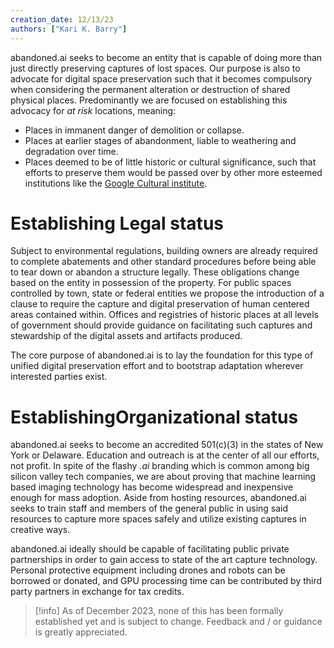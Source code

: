 ```yaml
---
creation_date: 12/13/23
authors: ["Kari K. Barry"]
---
```


abandoned.ai seeks to become an entity that is capable of doing more than just directly preserving captures of lost spaces. Our purpose is also to advocate for digital space preservation such that it becomes compulsory when considering the permanent alteration or destruction of shared physical places.  Predominantly we are focused on establishing this advocacy for *at risk* locations, meaning:

- Places in immanent danger of demolition or collapse.
- Places at earlier stages of abandonment, liable to weathering and degradation over time.
- Places deemed to be of little historic or cultural significance, such that efforts to preserve them would be passed over by other more esteemed institutions like the [Google Cultural institute](https://artsandculture.google.com/).

# Establishing Legal status

Subject to environmental regulations, building owners are already required to complete abatements and other standard procedures before being able to tear down or abandon a structure legally. These obligations change based on the entity in possession of the property. For public spaces controlled by town, state or federal entities we propose the introduction of a clause to require the capture and digital preservation of human centered areas contained within. Offices and registries of historic places at all levels of government should provide guidance on facilitating such captures and stewardship of the digital assets and artifacts produced.

The core purpose of abandoned.ai is to lay the foundation for this type of unified digital preservation effort and to bootstrap adaptation wherever interested parties exist.

# EstablishingOrganizational status

abandoned.ai seeks to become an accredited 501(c)(3) in the states of New York or Delaware. Education and outreach is at the center of all our efforts, not profit. In spite of the flashy *.ai* branding which is common among big silicon valley tech companies, we are about proving that machine learning based imaging technology has become widespread and inexpensive enough for mass adoption. Aside from hosting resources, abandoned.ai seeks to train staff and members of the general public in using said resources to capture more spaces safely and utilize existing captures in creative ways.

abandoned.ai ideally should be capable of facilitating public private partnerships in order to gain access to state of the art capture technology.  Personal protective equipment including drones and robots can be borrowed or donated, and GPU processing time can be contributed by third party partners in exchange for tax credits.

> [!info] As of December 2023, none of this has been formally established yet and is subject to change. Feedback and / or guidance is greatly appreciated.